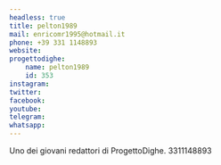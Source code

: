 ```yaml
---
headless: true
title: pelton1989
mail: enricomr1995@hotmail.it
phone: +39 331 1148893
website: 
progettodighe: 
    name: pelton1989
    id: 353
instagram: 
twitter: 
facebook: 
youtube: 
telegram: 
whatsapp: 
---
```


Uno dei giovani redattori di ProgettoDighe. 3311148893
